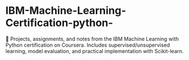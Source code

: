 # IBM-Machine-Learning-Certification-python-
📘 Projects, assignments, and notes from the IBM Machine Learning with Python certification on Coursera. Includes supervised/unsupervised learning, model evaluation, and practical implementation with Scikit-learn.
